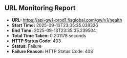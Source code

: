 ## URL Monitoring Report

- **URL:** https://api-gw1-prod1.fisglobal.com/gw/v1/health
- **Start Time:** 2025-09-13T23:35:35.038326
- **End Time:** 2025-09-13T23:35:35.239504
- **Total Time Taken:** 0.201178 seconds
- **HTTP Status Code:** 403
- **Status:** Failure
- **Failure Reason:** HTTP Status Code: 403
